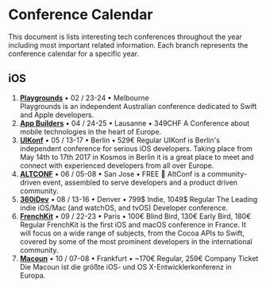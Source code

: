 # Conference Calendar
This document is lists interesting tech conferences throughout the year including most important related information. Each branch represents the conference calendar for a specific year.

## iOS
1. **[Playgrounds](http://www.playgroundscon.com)** • 02 / 23-24 • Melbourne <br/>
   Playgrounds is an independent Australian conference dedicated to Swift and Apple developers.
1. **[App Builders](https://www.appbuilders.ch)** • 04 / 24-25 • Lausanne • 349CHF
   A Conference about mobile technologies in the heart of Europe.
1. **[UIKonf](http://www.uikonf.com)** • 05 / 13-17 • Berlin • 529€ Regular
   UIKonf is Berlin's independent conference for serious iOS developers. Taking place from May 14th to 17th 2017 in Kosmos in Berlin it is a great place to meet and connect with experienced developers from all over Europe.
1. **[ALTCONF](http://altconf.com)** • 06 / 05-08 • San Jose • FREE 🤑
   AltConf is a community-driven event, assembled to serve developers and a product driven community.
1. **[360iDev](http://360idev.com)** • 08 / 13-16 • Denver • 799$ Indie, 1049$ Regular
   The Leading indie iOS/Mac (and watchOS, and tvOS) Developer conference. 
1. **[FrenchKit](http://frenchkit.fr)** • 09 / 22-23 • Paris • 100€ Blind Bird, 130€ Early Bird, 180€ Regular
   FrenchKit is the first iOS and macOS conference in France. It will focus on a wide range of subjects, from the Cocoa APIs to Swift, covered by some of the most prominent developers in the international community.
1. **[Macoun](https://macoun.de)** • 10 / 07-08 • Frankfurt • ~170€ Regular, 259€ Company Ticket
   Die Macoun ist die größte iOS- und OS X-Entwicklerkonferenz in Europa.
